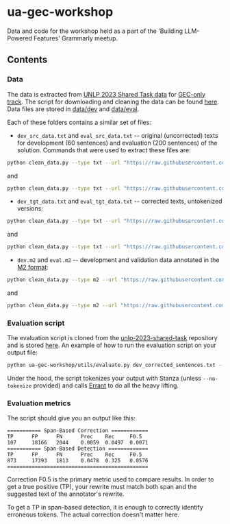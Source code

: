 # ua-gec-workshop
Data and code for the workshop held as a part of the 'Building LLM-Powered Features' Grammarly meetup.

## Contents
### Data

The data is extracted from [UNLP 2023 Shared Task data](https://github.com/unlp-workshop/unlp-2023-shared-task/tree/main/data/gec-only) for [GEC-only track](https://github.com/unlp-workshop/unlp-2023-shared-task/tree/main?tab=readme-ov-file#track-1-gec-only). The script for downloading and cleaning the data can be found [here](https://github.com/dtania/ua-gec-workshop/blob/main/utils/clean_data.py). Data files are stored in [data/dev](https://github.com/dtania/ua-gec-workshop/tree/main/data/dev) and [data/eval](https://github.com/dtania/ua-gec-workshop/tree/main/data/eval).

Each of these folders contains a similar set of files:

* `dev_src_data.txt` and `eval_src_data.txt` -- original (uncorrected) texts for development (60 sentences) and evaluation (200 sentences) of the solution. Commands that were used to extract these files are:
```bash
python clean_data.py --type txt --url "https://raw.githubusercontent.com/unlp-workshop/unlp-2023-shared-task/main/data/gec-only/train.src.txt" --output "dev_src_data.txt" --num 60
```
and
```bash
python clean_data.py --type txt --url "https://raw.githubusercontent.com/unlp-workshop/unlp-2023-shared-task/main/data/gec-only/valid.src.txt" --output "eval_src_data.txt"
```
* `dev_tgt_data.txt` and `eval_tgt_data.txt` -- corrected texts, untokenized versions:
```bash
python clean_data.py --type txt --url "https://raw.githubusercontent.com/unlp-workshop/unlp-2023-shared-task/main/data/gec-only/train.tgt.txt" --output "dev_tgt_data.txt" --num 60
```
and
```bash
python clean_data.py --type txt --url "https://raw.githubusercontent.com/unlp-workshop/unlp-2023-shared-task/main/data/gec-only/valid.tgt.txt" --output "eval_tgt_data.txt"
```
* `dev.m2` and `eval.m2` -- development and validation data annotated in the [M2 format](https://github.com/chrisjbryant/errant?tab=readme-ov-file#overview):

```bash
python clean_data.py --type m2 --url "https://raw.githubusercontent.com/unlp-workshop/unlp-2023-shared-task/main/data/gec-only/train.m2" --output "dev.m2" --num 60
```
and
```bash
python clean_data.py --type m2 --url "https://raw.githubusercontent.com/unlp-workshop/unlp-2023-shared-task/main/data/gec-only/valid.m2" --output "eval.m2"
```

### Evaluation script

The evaluation script is cloned from the [unlp-2023-shared-task](https://github.com/unlp-workshop/unlp-2023-shared-task) repository and is stored [here](https://github.com/dtania/ua-gec-workshop/blob/main/utils/evaluate.py). An example of how to run the evaluation script on your output file:

```bash
python ua-gec-workshop/utils/evaluate.py dev_corrected_sentences.txt --m2 ua-gec-workshop/data/dev/dev.m2
```

Under the hood, the script tokenizes your output with Stanza (unless
`--no-tokenize` provided) and calls [Errant](https://github.com/chrisjbryant/errant)
to do all the heavy lifting.

### Evaluation metrics

The script should give you an output like this:

```
=========== Span-Based Correction ============
TP      FP      FN      Prec    Rec     F0.5
107     18166   2044    0.0059  0.0497  0.0071
=========== Span-Based Detection =============
TP      FP      FN      Prec    Rec     F0.5
873     17393   1813    0.0478  0.325   0.0576
==============================================
```

Correction F0.5 is the primary metric used to compare results. In order to get a
true positive (TP), your rewrite must match both span and the suggested text of the annotator's rewrite.

To get a TP in span-based detection, it is enough to correctly identify
erroneous tokens. The actual correction doesn't matter here.

